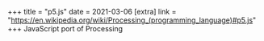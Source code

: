 +++
title = "p5.js"
date = 2021-03-06
[extra]
link = "https://en.wikipedia.org/wiki/Processing_(programming_language)#p5.js"
+++
JavaScript port of Processing

